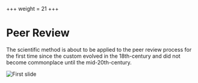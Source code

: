 +++
weight = 21
+++

# Peer Review

The scientific method is about to be applied to the peer review process for the first time since the custom evolved in the 18th-century and did not become commonplace until the mid-20th-century.


![First slide](osg/osg.001.jpeg)
